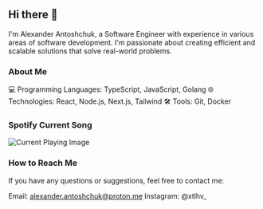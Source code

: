 ## Hi there 👋

I'm Alexander Antoshchuk, a Software Engineer with experience in various areas of software development. I'm passionate about creating efficient and scalable solutions that solve real-world problems.

### About Me
💻 Programming Languages: TypeScript, JavaScript, Golang
🌐 Technologies: React, Node.js, Next.js, Tailwind
🛠️ Tools: Git, Docker

### Spotify Current Song

![Current Playing Image](https://test-nine-pi-26.vercel.app/current-playing)

### How to Reach Me
If you have any questions or suggestions, feel free to contact me:

Email: alexander.antoshchuk@proton.me 
Instagram: @xtlhv_ 

<!--
**aantoschuk/aantoschuk** is a ✨ _special_ ✨ repository because its `README.md` (this file) appears on your GitHub profile.

Here are some ideas to get you started:

- 🔭 I’m currently working on ...
- 🌱 I’m currently learning ...
- 👯 I’m looking to collaborate on ...
- 🤔 I’m looking for help with ...
- 💬 Ask me about ...
- 📫 How to reach me: ...
- 😄 Pronouns: ...
- ⚡ Fun fact: ...
-->
